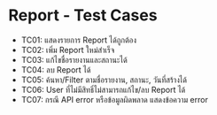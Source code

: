 
# Report - Test Cases

- TC01: แสดงรายการ Report ได้ถูกต้อง
- TC02: เพิ่ม Report ใหม่สำเร็จ
- TC03: แก้ไขชื่อรายงานและสถานะได้
- TC04: ลบ Report ได้
- TC05: ค้นหา/Filter ตามชื่อรายงาน, สถานะ, วันที่สร้างได้
- TC06: User ที่ไม่มีสิทธิ์ไม่สามารถแก้ไข/ลบ Report ได้
- TC07: กรณี API error หรือข้อมูลผิดพลาด แสดงข้อความ error